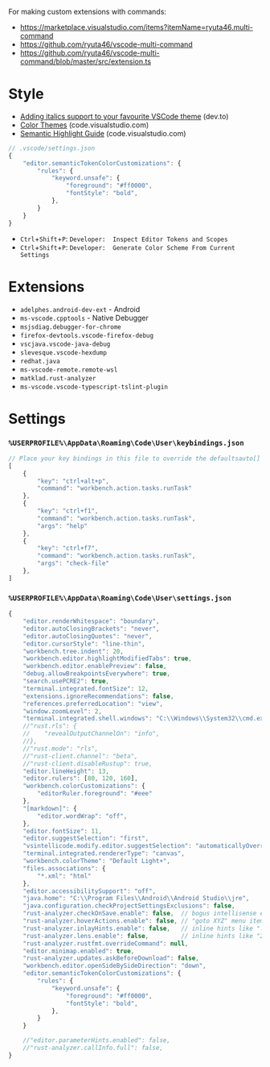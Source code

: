 For making custom extensions with commands:
*   https://marketplace.visualstudio.com/items?itemName=ryuta46.multi-command
*   https://github.com/ryuta46/vscode-multi-command
*   https://github.com/ryuta46/vscode-multi-command/blob/master/src/extension.ts

# Style

* [Adding italics support to your favourite VSCode theme](https://dev.to/salted-bytes/adding-italics-support-to-your-favourite-vscode-theme-2ec9) (dev.to)
* [Color Themes](https://code.visualstudio.com/docs/getstarted/themes) (code.visualstudio.com)
* [Semantic Highlight Guide](https://code.visualstudio.com/api/language-extensions/semantic-highlight-guide) (code.visualstudio.com)

```js
// .vscode/settings.json
{
    "editor.semanticTokenColorCustomizations": {
        "rules": {
            "keyword.unsafe": {
                "foreground": "#ff0000",
                "fontStyle": "bold",
            },
        }
    }
}
```

* `Ctrl`+`Shift`+`P`: `Developer:  Inspect Editor Tokens and Scopes`
* `Ctrl`+`Shift`+`P`: `Developer:  Generate Color Scheme From Current Settings`

# Extensions

* `adelphes.android-dev-ext` - Android
* `ms-vscode.cpptools` - Native Debugger
* `msjsdiag.debugger-for-chrome`
* `firefox-devtools.vscode-firefox-debug`
* `vscjava.vscode-java-debug`
* `slevesque.vscode-hexdump`
* `redhat.java`
* `ms-vscode-remote.remote-wsl`
* `matklad.rust-analyzer`
* `ms-vscode.vscode-typescript-tslint-plugin`

# Settings

### `%USERPROFILE%\AppData\Roaming\Code\User\keybindings.json`

```js
// Place your key bindings in this file to override the defaultsauto[]
[
    {
        "key": "ctrl+alt+p",
        "command": "workbench.action.tasks.runTask"
    },
    {
        "key": "ctrl+f1",
        "command": "workbench.action.tasks.runTask",
        "args": "help"
    },
    {
        "key": "ctrl+f7",
        "command": "workbench.action.tasks.runTask",
        "args": "check-file"
    },
]
```

### `%USERPROFILE%\AppData\Roaming\Code\User\settings.json`

```js
{
    "editor.renderWhitespace": "boundary",
    "editor.autoClosingBrackets": "never",
    "editor.autoClosingQuotes": "never",
    "editor.cursorStyle": "line-thin",
    "workbench.tree.indent": 20,
    "workbench.editor.highlightModifiedTabs": true,
    "workbench.editor.enablePreview": false,
    "debug.allowBreakpointsEverywhere": true,
    "search.usePCRE2": true,
    "terminal.integrated.fontSize": 12,
    "extensions.ignoreRecommendations": false,
    "references.preferredLocation": "view",
    "window.zoomLevel": 2,
    "terminal.integrated.shell.windows": "C:\\Windows\\System32\\cmd.exe",
    //"rust.rls": {
    //    "revealOutputChannelOn": "info",
    //},
    //"rust.mode": "rls",
    //"rust-client.channel": "beta",
    //"rust-client.disableRustup": true,
    "editor.lineHeight": 13,
    "editor.rulers": [80, 120, 160],
    "workbench.colorCustomizations": {
        "editorRuler.foreground": "#eee"
    },
    "[markdown]": {
        "editor.wordWrap": "off",
    },
    "editor.fontSize": 11,
    "editor.suggestSelection": "first",
    "vsintellicode.modify.editor.suggestSelection": "automaticallyOverrodeDefaultValue",
    "terminal.integrated.rendererType": "canvas",
    "workbench.colorTheme": "Default Light+",
    "files.associations": {
        "*.xml": "html"
    },
    "editor.accessibilitySupport": "off",
    "java.home": "C:\\Program Files\\Android\\Android Studio\\jre",
    "java.configuration.checkProjectSettingsExclusions": false,
    "rust-analyzer.checkOnSave.enable": false,  // bogus intellisense errors in problems pane
    "rust-analyzer.hoverActions.enable": false, // "goto XYZ" menu items when hovering over underlined identifiers
    "rust-analyzer.inlayHints.enable": false,   // inline hints like ": usize"
    "rust-analyzer.lens.enable": false,         // inline hints like "2 implementations"
    "rust-analyzer.rustfmt.overrideCommand": null,
    "editor.minimap.enabled": true,
    "rust-analyzer.updates.askBeforeDownload": false,
    "workbench.editor.openSideBySideDirection": "down",
    "editor.semanticTokenColorCustomizations": {
        "rules": {
            "keyword.unsafe": {
                "foreground": "#ff0000",
                "fontStyle": "bold",
            },
        }
    }

    //"editor.parameterHints.enabled": false,
    //"rust-analyzer.callInfo.full": false,
}
```
